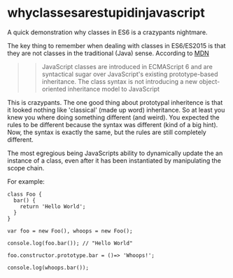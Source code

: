 # whyclassesarestupidinjavascript

A quick demonstration why classes in ES6 is a crazypants nightmare.

The key thing to remember when dealing with classes in ES6/ES2015 is that they are 
not classes in the traditional (Java) sense. According to [MDN](https://developer.mozilla.org/en-US/docs/Web/JavaScript/Reference/Classes)

>>JavaScript classes are introduced in ECMAScript 6 
and are syntactical sugar over JavaScript's existing 
prototype-based inheritance. The class syntax is not 
introducing a new object-oriented inheritance model 
to JavaScript



This is crazypants. The one good thing about prototypal inheritence is that it
looked nothing like 'classical' (made up word) inheritance. So at least
you knew you where doing something different (and weird). You expected the rules
to be different because the syntax was different (kind of a big hint). Now,
the syntax is exactly the same, but the rules are still completely different.

The most egregious being JavaScripts ability to dynamically update the an
instance of a class, even after it has been instantiated by manipulating the scope chain.

For example:

````
class Foo {
  bar() {
    return 'Hello World';
  }
}

var foo = new Foo(), whoops = new Foo();

console.log(foo.bar()); // "Hello World"

foo.constructor.prototype.bar = ()=> 'Whoops!';

console.log(whoops.bar());
````


